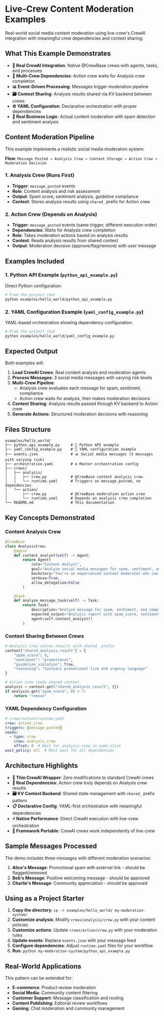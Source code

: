 # Live-Crew Content Moderation Examples

Real-world social media content moderation using live-crew's CrewAI integration with meaningful crew dependencies and context sharing.

## What This Example Demonstrates

- **🤖 Real CrewAI Integration**: Native @CrewBase crews with agents, tasks, and processes
- **🔄 Multi-Crew Dependencies**: Action crew waits for Analysis crew completion
- **📊 Event-Driven Processing**: Messages trigger moderation pipeline
- **🗃️ Context Sharing**: Analysis results shared via KV backend between crews
- **⚙️ YAML Configuration**: Declarative orchestration with proper dependencies
- **🎯 Real Business Logic**: Actual content moderation with spam detection and sentiment analysis

## Content Moderation Pipeline

This example implements a realistic social media moderation system:

**Flow**: `Message Posted → Analysis Crew → Context Storage → Action Crew → Moderation Decision`

### 1. Analysis Crew (Runs First)
- **Trigger**: `message_posted` events
- **Role**: Content analysis and risk assessment
- **Output**: Spam score, sentiment analysis, guideline compliance
- **Context**: Stores analysis results using `shared_` prefix for Action crew

### 2. Action Crew (Depends on Analysis)
- **Trigger**: `message_posted` events (same trigger, different execution order)
- **Dependencies**: Waits for Analysis crew completion
- **Role**: Takes moderation actions based on analysis results
- **Context**: Reads analysis results from shared context
- **Output**: Moderation decision (approve/flag/remove) with user message

## Examples Included

### 1. Python API Example (`python_api_example.py`)
Direct Python configuration:

```bash
# From the project root
python examples/hello_world/python_api_example.py
```

### 2. YAML Configuration Example (`yaml_config_example.py`)
YAML-based orchestration showing dependency configuration:

```bash
# From the project root
python examples/hello_world/yaml_config_example.py
```

## Expected Output

Both examples will:
1. **Load CrewAI Crews**: Real content analysis and moderation agents
2. **Process Messages**: 3 social media messages with varying risk levels
3. **Multi-Crew Pipeline**:
   - Analysis crew evaluates each message for spam, sentiment, compliance
   - Action crew waits for analysis, then makes moderation decisions
4. **Context Sharing**: Analysis results passed through KV backend to Action crew
5. **Generate Actions**: Structured moderation decisions with reasoning

## Files Structure

```
examples/hello_world/
├── python_api_example.py     # 🚀 Python API example
├── yaml_config_example.py    # 📄 YAML configuration example
├── events.json               # 📊 Social media messages (3 messages with varying risk)
├── orchestration.yaml        # ⚙️ Master orchestration config
├── crews/
│   ├── analysis/
│   │   ├── crew.py           # @CrewBase content analysis crew
│   │   └── runtime.yaml      # Triggers on message_posted, no dependencies
│   └── action/
│       ├── crew.py           # @CrewBase moderation action crew
│       └── runtime.yaml      # Depends on analysis crew completion
└── README.md                 # This documentation
```

## Key Concepts Demonstrated

### Content Analysis Crew
```python
@CrewBase
class AnalysisCrew:
    @agent
    def content_analyst(self) -> Agent:
        return Agent(
            role="Content Analyst",
            goal="Analyze social media messages for spam, sentiment, and guideline compliance",
            backstory="You're an experienced content moderator who can quickly identify problematic content while being fair to users.",
            verbose=True,
            allow_delegation=False
        )

    @task
    def analyze_message_task(self) -> Task:
        return Task(
            description="Analyze message for spam, sentiment, and compliance",
            expected_output="Analysis report with spam_score, sentiment, and violations",
            agent=self.content_analyst()
        )
```

### Context Sharing Between Crews
```python
# Analysis crew stores results with shared_ prefix
context["shared_analysis_result"] = {
    "spam_score": 8,
    "sentiment": "promotional",
    "guideline_violation": True,
    "reasoning": "Contains promotional link and urgency language"
}

# Action crew reads shared context
analysis = context.get("shared_analysis_result", {})
if analysis.get("spam_score", 0) > 7:
    return "remove"
```

### YAML Dependency Configuration
```yaml
# crews/action/runtime.yaml
crew: action_crew
triggers: [message_posted]
needs:
  - type: crew
    crew: analysis_crew
    offset: 0  # Wait for analysis crew in same slice
wait_policy: all  # Must wait for all dependencies
```

## Architecture Highlights

- **🎯 Thin CrewAI Wrapper**: Zero modifications to standard CrewAI crews
- **🔄 Real Dependencies**: Action crew truly depends on Analysis crew results
- **🗃️ KV Context Backend**: Shared state management with `shared_` prefix pattern
- **📋 Declarative Config**: YAML-first orchestration with meaningful dependencies
- **⚡ Native Performance**: Direct CrewAI execution with live-crew orchestration
- **🔗 Framework Portable**: CrewAI crews work independently of live-crew

## Sample Messages Processed

The demo includes three messages with different moderation scenarios:

1. **Alice's Message**: Promotional spam with external link - should be flagged/removed
2. **Bob's Message**: Positive welcoming message - should be approved
3. **Charlie's Message**: Community appreciation - should be approved

## Using as a Project Starter

1. **Copy the directory**: `cp -r examples/hello_world/ my-moderation-system/`
2. **Customize analysis**: Modify `crews/analysis/crew.py` with your content policies
3. **Customize actions**: Update `crews/action/crew.py` with your moderation rules
4. **Update events**: Replace `events.json` with your message feed
5. **Configure dependencies**: Adjust `runtime.yaml` files for your workflow
6. **Run**: `python my-moderation-system/python_api_example.py`

## Real-World Applications

This pattern can be extended for:
- **E-commerce**: Product review moderation
- **Social Media**: Community content filtering
- **Customer Support**: Message classification and routing
- **Content Publishing**: Editorial review workflows
- **Gaming**: Chat moderation and community management
